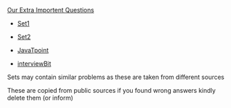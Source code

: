 [Our Extra Importent Questions](our.md)

- [Set1](set1.md)
- [Set2](set2.md)

- [JavaTpoint](https://www.javatpoint.com/dbms-interview-questions)
- [interviewBit](https://www.interviewbit.com/dbms-interview-questions/)

Sets may contain similar problems as these are taken from different sources

These are copied from public sources if you found wrong answers kindly delete them (or inform)
